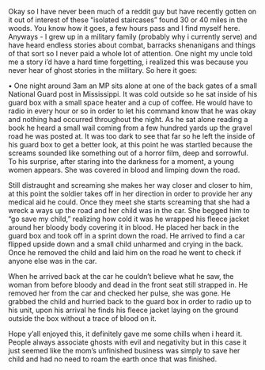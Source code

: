 

Okay so I have never been much of a reddit guy but have recently gotten on it out of interest of these “isolated staircases” found 30 or 40 miles in the woods. You know how it goes, a few hours pass and I find myself here. Anyways - I grew up in a military family (probably why i currently serve) and have heard endless stories about combat, barracks shenanigans and things of that sort so I never paid a whole lot of attention. One night my uncle told me a story i’d have a hard time forgetting, i realized this was because you never hear of ghost stories in the military. So here it goes:

• One night around 3am an MP sits alone at one of the back gates of a small National Guard post in Mississippi. It was cold outside so he sat inside of his guard box with a small space heater and a cup of coffee. He would have to radio in every hour or so in order to let his command know that he was okay and nothing had occurred throughout the night.  As he sat alone reading a book he heard a small wail coming from a few hundred yards up the gravel road he was posted at. It was too dark to see that far so he left the inside of his guard box to get a better look, at this point he was startled because the screams sounded like something out of a horror film, deep and sorrowful. To his surprise, after staring into the darkness for a moment, a young women appears. She was covered in blood and limping down the road. 

Still distraught and screaming she makes her way closer and closer to him, at this point the soldier takes off in her direction in order to provide her any medical aid he could. Once they meet she starts screaming that she had a wreck a ways up the road and her child was in the car. She begged him to “go save my child,” realizing how cold it was he wrapped his fleece jacket around her bloody body covering it in blood. He placed her back in the guard box and took off in a sprint down the road. He arrived to find a car flipped upside down and a small child unharmed and crying in the back. Once he removed the child and laid him on the road he went to check if anyone else was in the car. 

When he arrived back at the car he couldn’t believe what he saw, the woman from before bloody and dead in the front seat still strapped in. He removed her from the car and checked her pulse, she was gone. He grabbed the child and hurried back to the guard box in order to radio up to his unit, upon his arrival he finds his fleece jacket laying on the ground outside the box without a trace of blood on it. 

Hope y’all enjoyed this, it definitely gave me some chills when i heard it. People always associate ghosts with evil and negativity but in this case it just seemed like the mom’s unfinished business was simply to save her child and had no need to roam the earth once that was finished.